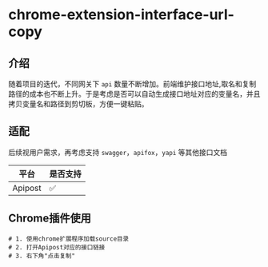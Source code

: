 # chrome-extension-interface-url-copy

## 介绍
随着项目的迭代，不同网关下 `api` 数量不断增加。前端维护接口地址,取名和复制路径的成本也不断上升。于是考虑是否可以自动生成接口地址对应的变量名，并且拷贝变量名和路径到剪切板，方便一键粘贴。

## 适配
后续视用户需求，再考虑支持 `swagger`，`apifox`，`yapi` 等其他接口文档

平台|是否支持|
--|--|
Apipost|✅|

## Chrome插件使用
```SHELL
# 1. 使用chrome扩展程序加载source目录
# 2. 打开Apipost对应的接口链接
# 3. 右下角"点击复制"
```
